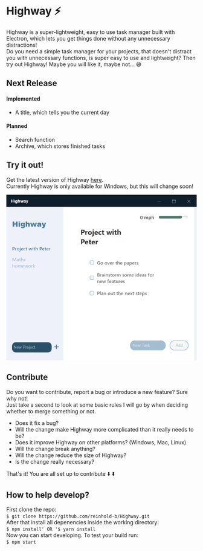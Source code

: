 # Highway :zap:
Highway is a super-lightweight, easy to use task manager built with Electron, which lets you get things done without any unnecessary distractions!\
Do you need a simple task manager for your projects, that doesn't distract you with unnecessary functions, is super easy to use and lightweight? Then try out Highway! Maybe you will like it, maybe not... :sweat_smile:

## Next Release
#### Implemented
- A title, which tells you the current day
#### Planned
- Search function
- Archive, which stores finished tasks


## Try it out!
Get the latest version of Highway [here](https://github.com/reinhold-b/Highway/releases).\
Currently Highway is only available for Windows, but this will change soon!

![Highway](/assets/git_images/screenshotV1.1.1.png)

## Contribute
Do you want to contribute, report a bug or introduce a new feature? Sure why not!\
Just take a second to look at some basic rules I will go by when deciding whether to merge something or not.

* Does it fix a bug?
* Will the change make Highway more complicated than it really needs to be?
* Does it improve Highway on other platforms? (Windows, Mac, Linux)
* Will the change break anything?
* Will the change reduce the size of Highway?
* Is the change really necessary?

That's it! You are all set up to contribute :arrow_down: :arrow_down:

## How to help develop?
First clone the repo:\
`$ git clone https://github.com/reinhold-b/Highway.git`\
After that install all depenencies inside the working directory:\
`$ npm install' OR '$ yarn install`\
Now you can start developing. To test your build run:\
`$ npm start`


